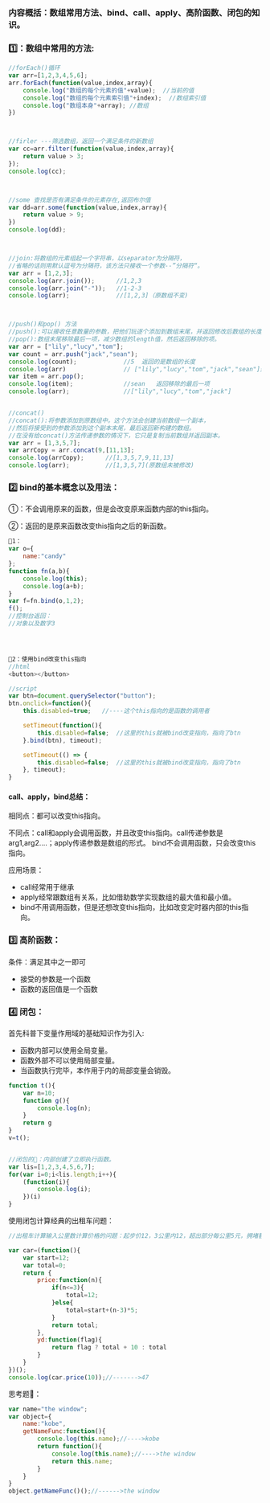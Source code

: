 ### 内容概括：数组常用方法、bind、call、apply、高阶函数、闭包的知识。

### 1️⃣：数组中常用的方法:

```javascript
//forEach()循环
var arr=[1,2,3,4,5,6];
arr.forEach(function(value,index,array){
    console.log("数组的每个元素的值"+value);  //当前的值
    console.log("数组的每个元素索引值"+index);  //数组索引值
    console.log("数组本身"+array); //数组
})



//firler ---筛选数组，返回一个满足条件的新数组
var cc=arr.filter(function(value,index,array){
    return value > 3;
});
console.log(cc);



//some 查找是否有满足条件的元素存在,返回布尔值
var dd=arr.some(function(value,index,array){
    return value > 9;
})
console.log(dd);



//join:将数组的元素组起一个字符串，以separator为分隔符，
//省略的话则用默认逗号为分隔符，该方法只接收一个参数--”分隔符“。
var arr = [1,2,3];
console.log(arr.join());      //1,2,3
console.log(arr.join("-"));   //1-2-3
console.log(arr);             //[1,2,3]（原数组不变)



//push()和pop() 方法
//push():可以接收任意数量的参数，把他们玩逐个添加到数组末尾，并返回修改后数组的长度。
//pop():数组末尾移除最后一项，减少数组的length值，然后返回移除的项。
var arr = ["lily","lucy","tom"];
var count = arr.push("jack","sean"); 
console.log(count);             //5  返回的是数组的长度
console.log(arr)                // ["lily","lucy","tom","jack","sean"]返回添加后新的数组
var item = arr.pop();
console.log(item);              //sean   返回移除的最后一项
console.log(arr);               //["lily","lucy","tom","jack"]


//concat()
//concat():将参数添加到原数组中。这个方法会创建当前数组一个副本，
//然后将接受到的参数添加到这个副本末尾，最后返回新构建的数组。
//在没有给concat()方法传递参数的情况下，它只是复制当前数组并返回副本。
var arr = [1,3,5,7];
var arrCopy = arr.concat(9,[11,13];
console.log(arrCopy);      //[1,3,5,7,9,11,13]
console.log(arr);          //[1,3,5,7](原数组未被修改)
```

### 2️⃣ bind的基本概念以及用法：
①：不会调用原来的函数，但是会改变原来函数内部的this指向。

②：返回的是原来函数改变this指向之后的新函数。


```javascript
🌰1：
var o={
	name:"candy"
};
function fn(a,b){
	console.log(this);
	console.log(a+b);
}
var f=fn.bind(o,1,2);
f();
//控制台返回：
//对象以及数字3




🌰2：使用bind改变this指向
//html
<button></button>

//script
var btn=document.querySelector("button");
btn.onclick=function(){
    this.disabled=true;   //----这个this指向的是函数的调用者

    setTimeout(function(){
        this.disabled=false;  //这里的this就被bind改变指向，指向了btn
    }.bind(btn), timeout);

    setTimeout(() => {
        this.disabled=false;  //这里的this就被bind改变指向，指向了btn
    }, timeout);
}

```

#### call、apply，bind总结：
相同点：都可以改变this指向。

不同点：call和apply会调用函数，并且改变this指向。call传递参数是arg1,arg2....；apply传递参数是数组的形式。		bind不会调用函数，只会改变this指向。

应用场景：


* call经常用于继承
* apply经常跟数组有关系，比如借助数学实现数组的最大值和最小值。
* bind不用调用函数，但是还想改变this指向，比如改变定时器内部的this指向。


### 3️⃣ 高阶函数：
条件：满足其中之一即可

* 接受的参数是一个函数
* 函数的返回值是一个函数

### 4️⃣ 闭包：
首先科普下变量作用域的基础知识作为引入:

* 函数内部可以使用全局变量。
* 函数外部不可以使用局部变量。
* 当函数执行完毕，本作用于内的局部变量会销毁。

```javascript
function t(){
	var n=10;
	function g(){
		console.log(n);
	}
	return g
}
v=t();


//闭包的🌰：内部创建了立即执行函数。
var lis=[1,2,3,4,5,6,7];
for(var i=0;i<lis.length;i++){
	(function(i){
		console.log(i);
	})(i)
}
```

使用闭包计算经典的出租车问题：

```javascript
//出租车计算输入公里数计算价格的问题：起步价12，3公里内12，超出部分每公里5元，拥堵额外加10元

var car=(function(){
    var start=12;
    var total=0;
    return {
        price:function(n){
            if(n<=3){
                total=12;
            }else{
                total=start+(n-3)*5;
            }
            return total;
        },
        yd:function(flag){
            return flag ? total + 10 : total
        }
    }
})();
console.log(car.price(10));//------->47

```

思考题🤔：


```javascript
var name="the window";
var object={
    name:"kobe",
    getNameFunc:function(){
        console.log(this.name);//---->kobe
        return function(){
            console.log(this.name);//---->the window
            return this.name;
        }
    }
}
object.getNameFunc()();//------>the window

```





